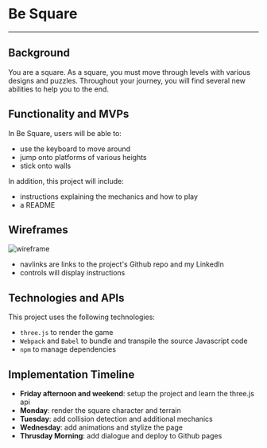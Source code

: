 # Be Square
---
## Background
You are a square. As a square, you must move through levels with various
designs and puzzles. Throughout your journey, you will find several new
abilities to help you to the end.

## Functionality and MVPs
In Be Square, users will be able to:
* use the keyboard to move around
* jump onto platforms of various heights
* stick onto walls

In addition, this project will include:
* instructions explaining the mechanics and how to play
* a README

## Wireframes
![wireframe](https://user-images.githubusercontent.com/52619320/184417227-24b856be-b4fe-45ae-8c2a-74cae738b2b6.png)
* navlinks are links to the project's Github repo and my LinkedIn
* controls will display instructions

## Technologies and APIs
This project uses the following technologies:
* `three.js` to render the game
* `Webpack` and `Babel` to bundle and transpile the source Javascript code
* `npm` to manage dependencies

## Implementation Timeline
* **Friday afternoon and weekend**: setup the project and learn the three.js
  api
* **Monday**: render the square character and terrain
* **Tuesday**: add collision detection and additional mechanics
* **Wednesday**: add animations and stylize the page
* **Thrusday Morning**: add dialogue and deploy to Github pages

